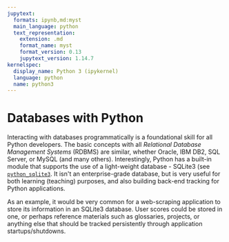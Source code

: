 ```yaml
---
jupytext:
  formats: ipynb,md:myst
  main_language: python
  text_representation:
    extension: .md
    format_name: myst
    format_version: 0.13
    jupytext_version: 1.14.7
kernelspec:
  display_name: Python 3 (ipykernel)
  language: python
  name: python3
---
```



# Databases with Python

Interacting with databases programmatically is a foundational skill for all Python developers.  The basic concepts with all *Relational Database Management Systems* (RDBMS) are similar, whether Oracle, IBM DB2, SQL Server, or MySQL (and many others).  Interestingly, Python has a built-in module that supports the use of a light-weight database - SQLite3 (see [`python_sqlite3`](../modules_packages/core_modules/sqlite3.md). It isn't an enterprise-grade database, but is very useful for both learning (teaching) purposes, and also building back-end tracking for Python applications.

As an example, it would be very common for a web-scraping application to store its information in an SQLite3 database.  User scores could be stored in one, or perhaps reference materials such as glossaries, projects, or anything else that should be tracked persistently through application startups/shutdowns.
